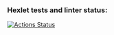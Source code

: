 ### Hexlet tests and linter status:
[![Actions Status](https://github.com/boxhet/frontend-project-lvl1/actions/workflows/hexlet-check.yml/badge.svg)](https://github.com/boxhet/frontend-project-lvl1/actions)